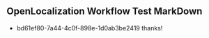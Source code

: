 ## OpenLocalization Workflow Test MarkDown
* bd61ef80-7a44-4c0f-898e-1d0ab3be2419 thanks!

<!--HONumber=Sep16_HO1-->


